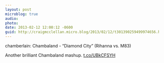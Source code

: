 ```yaml
---
layout: post
microblog: true
audio: 
photo: 
date: 2013-02-12 12:00:12 -0600
guid: http://craigmcclellan.micro.blog/2013/02/12/t301390259499974656.html
---
```

chamberlain: Chambaland - “Diamond City” (Rihanna vs. M83)

Another brilliant Chambaland mashup. [t.co/UBkCFSYH](http://t.co/UBkCFSYH)
